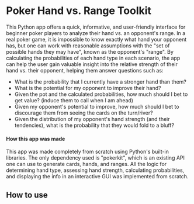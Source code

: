# Poker Hand vs. Range Toolkit

This Python app offers a quick, informative, and user-friendly interface for beginner poker players to analyze their hand vs. an opponent's range. In a real poker game, it is impossible to know exactly what hand your opponent has, but one can work with reasonable assumptions with the "set of possible hands they may have", known as the opponent's "range". By calculating the probabilities of each hand type in each scenario, the app can help the user gain valuable insight into the relative strength of their hand vs. their opponent, helping them answer questions such as:

- What is the probability that I currently have a stronger hand than them? 
- What is the potential for my opponent to improve their hand?
- Given the pot and the calculated probabilities, how much should I bet to get value? (induce them to call when I am ahead)
- Given my opponent's potential to improve, how much should I bet to discourage them from seeing the cards on the turn/river?
- Given the distribution of my opponent's hand strength (and their tendencies), what is the probability that they would fold to a bluff?

#### How this app was made

This app was made completely from scratch using Python's built-in libraries. The only dependency used is "pokerkit", which is an existing API one can use to generate cards, hands, and ranges. All the logic for determining hand type, assessing hand strength, calculating probabilities, and displaying the info in an interactive GUI was implemented from scratch.

## How to use

